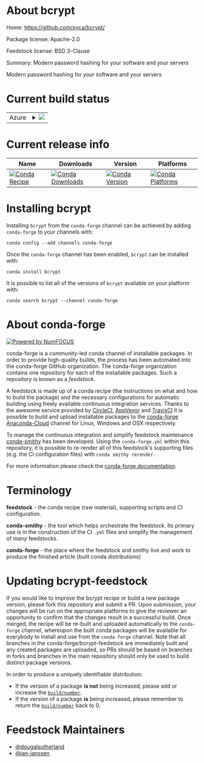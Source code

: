 About bcrypt
============

Home: https://github.com/pyca/bcrypt/

Package license: Apache-2.0

Feedstock license: BSD 3-Clause

Summary: Modern password hashing for your software and your servers

Modern password hashing for your software and your servers


Current build status
====================


<table>
    
  <tr>
    <td>Azure</td>
    <td>
      <details>
        <summary>
          <a href="https://dev.azure.com/conda-forge/feedstock-builds/_build/latest?definitionId=3674&branchName=master">
            <img src="https://dev.azure.com/conda-forge/feedstock-builds/_apis/build/status/bcrypt-feedstock?branchName=master">
          </a>
        </summary>
        <table>
          <thead><tr><th>Variant</th><th>Status</th></tr></thead>
          <tbody><tr>
              <td>linux_aarch64_python2.7</td>
              <td>
                <a href="https://dev.azure.com/conda-forge/feedstock-builds/_build/latest?definitionId=3674&branchName=master">
                  <img src="https://dev.azure.com/conda-forge/feedstock-builds/_apis/build/status/bcrypt-feedstock?branchName=master&jobName=linux&configuration=linux_aarch64_python2.7" alt="variant">
                </a>
              </td>
            </tr><tr>
              <td>linux_aarch64_python3.6</td>
              <td>
                <a href="https://dev.azure.com/conda-forge/feedstock-builds/_build/latest?definitionId=3674&branchName=master">
                  <img src="https://dev.azure.com/conda-forge/feedstock-builds/_apis/build/status/bcrypt-feedstock?branchName=master&jobName=linux&configuration=linux_aarch64_python3.6" alt="variant">
                </a>
              </td>
            </tr><tr>
              <td>linux_aarch64_python3.7</td>
              <td>
                <a href="https://dev.azure.com/conda-forge/feedstock-builds/_build/latest?definitionId=3674&branchName=master">
                  <img src="https://dev.azure.com/conda-forge/feedstock-builds/_apis/build/status/bcrypt-feedstock?branchName=master&jobName=linux&configuration=linux_aarch64_python3.7" alt="variant">
                </a>
              </td>
            </tr><tr>
              <td>linux_ppc64le_python2.7</td>
              <td>
                <a href="https://dev.azure.com/conda-forge/feedstock-builds/_build/latest?definitionId=3674&branchName=master">
                  <img src="https://dev.azure.com/conda-forge/feedstock-builds/_apis/build/status/bcrypt-feedstock?branchName=master&jobName=linux&configuration=linux_ppc64le_python2.7" alt="variant">
                </a>
              </td>
            </tr><tr>
              <td>linux_ppc64le_python3.6</td>
              <td>
                <a href="https://dev.azure.com/conda-forge/feedstock-builds/_build/latest?definitionId=3674&branchName=master">
                  <img src="https://dev.azure.com/conda-forge/feedstock-builds/_apis/build/status/bcrypt-feedstock?branchName=master&jobName=linux&configuration=linux_ppc64le_python3.6" alt="variant">
                </a>
              </td>
            </tr><tr>
              <td>linux_ppc64le_python3.7</td>
              <td>
                <a href="https://dev.azure.com/conda-forge/feedstock-builds/_build/latest?definitionId=3674&branchName=master">
                  <img src="https://dev.azure.com/conda-forge/feedstock-builds/_apis/build/status/bcrypt-feedstock?branchName=master&jobName=linux&configuration=linux_ppc64le_python3.7" alt="variant">
                </a>
              </td>
            </tr><tr>
              <td>linux_python2.7</td>
              <td>
                <a href="https://dev.azure.com/conda-forge/feedstock-builds/_build/latest?definitionId=3674&branchName=master">
                  <img src="https://dev.azure.com/conda-forge/feedstock-builds/_apis/build/status/bcrypt-feedstock?branchName=master&jobName=linux&configuration=linux_python2.7" alt="variant">
                </a>
              </td>
            </tr><tr>
              <td>linux_python3.6</td>
              <td>
                <a href="https://dev.azure.com/conda-forge/feedstock-builds/_build/latest?definitionId=3674&branchName=master">
                  <img src="https://dev.azure.com/conda-forge/feedstock-builds/_apis/build/status/bcrypt-feedstock?branchName=master&jobName=linux&configuration=linux_python3.6" alt="variant">
                </a>
              </td>
            </tr><tr>
              <td>linux_python3.7</td>
              <td>
                <a href="https://dev.azure.com/conda-forge/feedstock-builds/_build/latest?definitionId=3674&branchName=master">
                  <img src="https://dev.azure.com/conda-forge/feedstock-builds/_apis/build/status/bcrypt-feedstock?branchName=master&jobName=linux&configuration=linux_python3.7" alt="variant">
                </a>
              </td>
            </tr><tr>
              <td>osx_python2.7</td>
              <td>
                <a href="https://dev.azure.com/conda-forge/feedstock-builds/_build/latest?definitionId=3674&branchName=master">
                  <img src="https://dev.azure.com/conda-forge/feedstock-builds/_apis/build/status/bcrypt-feedstock?branchName=master&jobName=osx&configuration=osx_python2.7" alt="variant">
                </a>
              </td>
            </tr><tr>
              <td>osx_python3.6</td>
              <td>
                <a href="https://dev.azure.com/conda-forge/feedstock-builds/_build/latest?definitionId=3674&branchName=master">
                  <img src="https://dev.azure.com/conda-forge/feedstock-builds/_apis/build/status/bcrypt-feedstock?branchName=master&jobName=osx&configuration=osx_python3.6" alt="variant">
                </a>
              </td>
            </tr><tr>
              <td>osx_python3.7</td>
              <td>
                <a href="https://dev.azure.com/conda-forge/feedstock-builds/_build/latest?definitionId=3674&branchName=master">
                  <img src="https://dev.azure.com/conda-forge/feedstock-builds/_apis/build/status/bcrypt-feedstock?branchName=master&jobName=osx&configuration=osx_python3.7" alt="variant">
                </a>
              </td>
            </tr><tr>
              <td>win_c_compilervs2008python2.7</td>
              <td>
                <a href="https://dev.azure.com/conda-forge/feedstock-builds/_build/latest?definitionId=3674&branchName=master">
                  <img src="https://dev.azure.com/conda-forge/feedstock-builds/_apis/build/status/bcrypt-feedstock?branchName=master&jobName=win&configuration=win_c_compilervs2008python2.7" alt="variant">
                </a>
              </td>
            </tr><tr>
              <td>win_c_compilervs2015python3.6</td>
              <td>
                <a href="https://dev.azure.com/conda-forge/feedstock-builds/_build/latest?definitionId=3674&branchName=master">
                  <img src="https://dev.azure.com/conda-forge/feedstock-builds/_apis/build/status/bcrypt-feedstock?branchName=master&jobName=win&configuration=win_c_compilervs2015python3.6" alt="variant">
                </a>
              </td>
            </tr><tr>
              <td>win_c_compilervs2015python3.7</td>
              <td>
                <a href="https://dev.azure.com/conda-forge/feedstock-builds/_build/latest?definitionId=3674&branchName=master">
                  <img src="https://dev.azure.com/conda-forge/feedstock-builds/_apis/build/status/bcrypt-feedstock?branchName=master&jobName=win&configuration=win_c_compilervs2015python3.7" alt="variant">
                </a>
              </td>
            </tr>
          </tbody>
        </table>
      </details>
    </td>
  </tr>
</table>

Current release info
====================

| Name | Downloads | Version | Platforms |
| --- | --- | --- | --- |
| [![Conda Recipe](https://img.shields.io/badge/recipe-bcrypt-green.svg)](https://anaconda.org/conda-forge/bcrypt) | [![Conda Downloads](https://img.shields.io/conda/dn/conda-forge/bcrypt.svg)](https://anaconda.org/conda-forge/bcrypt) | [![Conda Version](https://img.shields.io/conda/vn/conda-forge/bcrypt.svg)](https://anaconda.org/conda-forge/bcrypt) | [![Conda Platforms](https://img.shields.io/conda/pn/conda-forge/bcrypt.svg)](https://anaconda.org/conda-forge/bcrypt) |

Installing bcrypt
=================

Installing `bcrypt` from the `conda-forge` channel can be achieved by adding `conda-forge` to your channels with:

```
conda config --add channels conda-forge
```

Once the `conda-forge` channel has been enabled, `bcrypt` can be installed with:

```
conda install bcrypt
```

It is possible to list all of the versions of `bcrypt` available on your platform with:

```
conda search bcrypt --channel conda-forge
```


About conda-forge
=================

[![Powered by NumFOCUS](https://img.shields.io/badge/powered%20by-NumFOCUS-orange.svg?style=flat&colorA=E1523D&colorB=007D8A)](http://numfocus.org)

conda-forge is a community-led conda channel of installable packages.
In order to provide high-quality builds, the process has been automated into the
conda-forge GitHub organization. The conda-forge organization contains one repository
for each of the installable packages. Such a repository is known as a *feedstock*.

A feedstock is made up of a conda recipe (the instructions on what and how to build
the package) and the necessary configurations for automatic building using freely
available continuous integration services. Thanks to the awesome service provided by
[CircleCI](https://circleci.com/), [AppVeyor](https://www.appveyor.com/)
and [TravisCI](https://travis-ci.org/) it is possible to build and upload installable
packages to the [conda-forge](https://anaconda.org/conda-forge)
[Anaconda-Cloud](https://anaconda.org/) channel for Linux, Windows and OSX respectively.

To manage the continuous integration and simplify feedstock maintenance
[conda-smithy](https://github.com/conda-forge/conda-smithy) has been developed.
Using the ``conda-forge.yml`` within this repository, it is possible to re-render all of
this feedstock's supporting files (e.g. the CI configuration files) with ``conda smithy rerender``.

For more information please check the [conda-forge documentation](https://conda-forge.org/docs/).

Terminology
===========

**feedstock** - the conda recipe (raw material), supporting scripts and CI configuration.

**conda-smithy** - the tool which helps orchestrate the feedstock.
                   Its primary use is in the construction of the CI ``.yml`` files
                   and simplify the management of *many* feedstocks.

**conda-forge** - the place where the feedstock and smithy live and work to
                  produce the finished article (built conda distributions)


Updating bcrypt-feedstock
=========================

If you would like to improve the bcrypt recipe or build a new
package version, please fork this repository and submit a PR. Upon submission,
your changes will be run on the appropriate platforms to give the reviewer an
opportunity to confirm that the changes result in a successful build. Once
merged, the recipe will be re-built and uploaded automatically to the
`conda-forge` channel, whereupon the built conda packages will be available for
everybody to install and use from the `conda-forge` channel.
Note that all branches in the conda-forge/bcrypt-feedstock are
immediately built and any created packages are uploaded, so PRs should be based
on branches in forks and branches in the main repository should only be used to
build distinct package versions.

In order to produce a uniquely identifiable distribution:
 * If the version of a package **is not** being increased, please add or increase
   the [``build/number``](https://conda.io/docs/user-guide/tasks/build-packages/define-metadata.html#build-number-and-string).
 * If the version of a package **is** being increased, please remember to return
   the [``build/number``](https://conda.io/docs/user-guide/tasks/build-packages/define-metadata.html#build-number-and-string)
   back to 0.

Feedstock Maintainers
=====================

* [@dougalsutherland](https://github.com/dougalsutherland/)
* [@jan-janssen](https://github.com/jan-janssen/)

